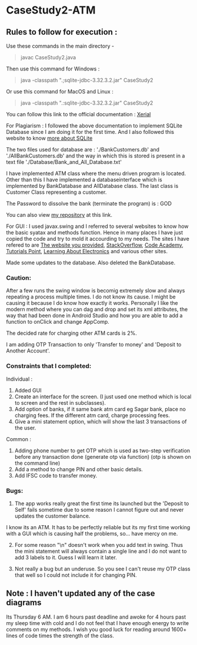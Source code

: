 # CaseStudy2-ATM

## Rules to follow for execution : 
Use these commands in the main directory - 

>javac CaseStudy2.java


Then use this command for Windows :


>java -classpath ".;sqlite-jdbc-3.32.3.2.jar" CaseStudy2


Or use this command for MacOS and Linux :


>java -classpath ".:sqlite-jdbc-3.32.3.2.jar" CaseStudy2 


You can follow this link to the official documentation : [Xerial](https://github.com/xerial/sqlite-jdbc/blob/master/README.md)

For Plagiarism : I followed the above documentation to implement SQLite Database since I am doing it for the first time. And I also followed this website to know [more about SQLite](https://www.sqlitetutorial.net/sqlite-update/)

The two files used for database are : './BankCustomers.db' and './AllBankCustomers.db' and the way in which this is stored is present in a text file './Database/Bank_and_All_Database.txt'

I have implemented ATM class where the menu driven program is located.
Other than this I have implemented a databaseinterface which is implemented by BankDatabase and AllDatabase class.
The last class is Customer Class representing a customer.

The Password to dissolve the bank (terminate the program) is : GOD

You can also view [my repository](https://github.com/sgr98/CaseStudy2-ATM) at this link. 

For GUI : I used javax.swing and I referred to several websites to know how the basic syatax and methods function. Hence in many places I have just copied the code and try to mold it accourding to my needs. The sites I have refered to are [The website you provided](https://beginnersbook.com/2015/07/java-swing-tutorial/), [StackOverflow](https://stackoverflow.com/questions/21879243/how-to-create-on-click-event-for-buttons-in-swing), [Code Academy](https://discuss.codecademy.com/t/simple-username-password-validation-problem/304247), [Tutorials Point](https://www.tutorialspoint.com/what-is-the-use-of-setbounds-method-in-java), [Learning About Electronics](http://www.learningaboutelectronics.com/Articles/How-to-check-if-a-button-is-clicked-in-Java-swing.php#:~:text=We%20create%20a%20method%20actionPerformed,button%20is%20clicked%20using%20Java.) and various other sites.

Made some updates to the database.
Also deleted the BankDatabase.

### Caution: 
After a few runs the swing window is becomig extremely slow and always repeating a process multiple times. I do not know its cause. I might be causing it because I do know how exactly it works. Personally I like the modern method where you can dag and drop and set its xml attributes, the way that had been done in Android Studio and how you are able to add a function to onClick and change AppComp.


The decided rate for charging other ATM cards is 2%.

I am adding OTP Transaction to only 'Transfer to money' and 'Deposit to Another Account'.

### Constraints that I completed:

Individual : 
1. Added GUI
2. Create an interface for the screen. (I just used one method which is local to screen and the rest in subclasses).
3. Add option of banks, if it same bank atm card eg Sagar bank, place no charging fees. If the different atm card, charge processing fees. 
4. Give a mini statement option, which will show the last 3 transactions of the user.

Common :
1. Adding phone number to get OTP which is used as two-step verification before any transaction
done (generate otp via function) (otp is shown on the command line)
2. Add a method to change PIN and other basic details.
3. Add IFSC code to transfer money.

### Bugs:
1. The app works really great the first time its launched but the 'Deposit to Self' fails sometime due to some reason I cannot figure out and never updates the customer balance.

I know its an ATM. It has to be perfectly reliable but its my first time working with a GUI which is causing half the problems, so... have mercy on me.

2. For some reason "\n" doesn't work when you add text in swing. Thus the mini statement will always contain a single line and I do not want to add 3 labels to it. Guess I will learn it later.

3. Not really a bug but an underuse. So you see I can't reuse my OTP class that well so I could not include it for changing PIN.

## Note : I haven't updated any of the case diagrams
Its Thursday 6 AM. I am 6 hours past deadline and awoke for 4 hours past my sleep time with cold and I do not feel that I have enough energy to write comments on my methods. I wish you good luck for reading around 1600+ lines of code times the strength of the class.
